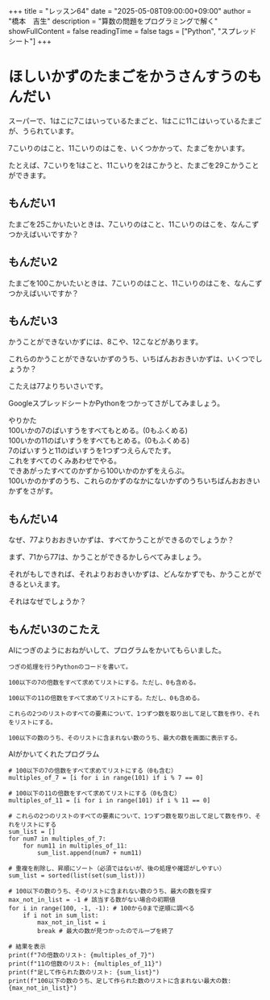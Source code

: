 +++
title = "レッスン64"
date = "2025-05-08T09:00:00+09:00"
author = "橋本　吉生"
description = "算数の問題をプログラミングで解く"
showFullContent = false
readingTime = false
tags = ["Python", "スプレッドシート"]
+++
# ほしいかずのたまごをかうさんすうのもんだい

スーパーで、1はこに7こはいっているたまごと、1はこに11こはいっているたまごが、うられています。

7こいりのはこと、11こいりのはこを、いくつかかって、たまごをかいます。

たとえば、7こいりを1はこと、11こいりを2はこかうと、たまごを29こかうことができます。

## もんだい1

たまごを25こかいたいときは、7こいりのはこと、11こいりのはこを、なんこずつかえばいいですか？

## もんだい2

たまごを100こかいたいときは、7こいりのはこと、11こいりのはこを、なんこずつかえばいいですか？

## もんだい3

かうことができないかずには、8こや、12こなどがあります。

これらのかうことができないかずのうち、いちばんおおきいかずは、いくつでしょうか？

こたえは77よりちいさいです。

GoogleスプレッドシートかPythonをつかってさがしてみましょう。

やりかた\
100いかの7のばいすうをすべてもとめる。(0もふくめる)\
100いかの11のばいすうをすべてもとめる。(0もふくめる)\
7のばいすうと11のばいすうを1つずつえらんでたす。\
これをすべてのくみあわせでやる。\
できあがったすべてのかずから100いかのかずをえらぶ。\
100いかのかずのうち、これらのかずのなかにないかずのうちいちばんおおきいかずをさがす。

## もんだい4

なぜ、77よりおおきいかずは、すべてかうことができるのでしょうか？

まず、71から77は、かうことができるかしらべてみましょう。

それがもしできれば、それよりおおきいかずは、どんなかずでも、かうことができるといえます。

それはなぜでしょうか？

## もんだい3のこたえ

AIにつぎのようにおねがいして、プログラムをかいてもらいました。
```
つぎの処理を行うPythonのコードを書いて。

100以下の7の倍数をすべて求めてリストにする。ただし、0も含める。

100以下の11の倍数をすべて求めてリストにする。ただし、0も含める。

これらの2つのリストのすべての要素について、1つずつ数を取り出して足して数を作り、それをリストにする。

100以下の数のうち、そのリストに含まれない数のうち、最大の数を画面に表示する。
```

AIがかいてくれたプログラム

```
# 100以下の7の倍数をすべて求めてリストにする（0も含む）
multiples_of_7 = [i for i in range(101) if i % 7 == 0]

# 100以下の11の倍数をすべて求めてリストにする（0も含む）
multiples_of_11 = [i for i in range(101) if i % 11 == 0]

# これらの2つのリストのすべての要素について、1つずつ数を取り出して足して数を作り、それをリストにする
sum_list = []
for num7 in multiples_of_7:
    for num11 in multiples_of_11:
        sum_list.append(num7 + num11)

# 重複を削除し、昇順にソート（必須ではないが、後の処理や確認がしやすい）
sum_list = sorted(list(set(sum_list)))

# 100以下の数のうち、そのリストに含まれない数のうち、最大の数を探す
max_not_in_list = -1 # 該当する数がない場合の初期値
for i in range(100, -1, -1): # 100から0まで逆順に調べる
    if i not in sum_list:
        max_not_in_list = i
        break # 最大の数が見つかったのでループを終了

# 結果を表示
print(f"7の倍数のリスト: {multiples_of_7}")
print(f"11の倍数のリスト: {multiples_of_11}")
print(f"足して作られた数のリスト: {sum_list}")
print(f"100以下の数のうち、足して作られた数のリストに含まれない最大の数: {max_not_in_list}")
```
